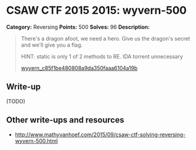 # CSAW CTF 2015 2015: wyvern-500

**Category:** Reversing
**Points:** 500
**Solves:** 96
**Description:**

> There's a dragon afoot, we need a hero. Give us the dragon's secret and we'll give you a flag.
>
> HINT: static is only 1 of 2 methods to RE. IDA torrent unnecessary
>
> [wyvern_c85f1be480808a9da350faaa6104a19b](wyvern_c85f1be480808a9da350faaa6104a19b)
>
>


## Write-up

(TODO)

## Other write-ups and resources

* <http://www.mathyvanhoef.com/2015/09/csaw-ctf-solving-reversing-wyvern-500.html>

